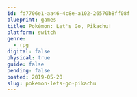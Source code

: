 ```yaml
---
id: fd7706e1-aa46-4c8e-a102-26570b8ff08f
blueprint: games
title: Pokémon: Let's Go, Pikachu!
platform: switch
genre:
  - rpg
digital: false
physical: true
guide: false
pending: false
posted: 2019-05-20
slug: pokemon-lets-go-pikachu
---
```

